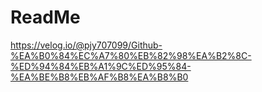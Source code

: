 # ReadMe
https://velog.io/@pjy707099/Github-%EA%B0%84%EC%A7%80%EB%82%98%EA%B2%8C-%ED%94%84%EB%A1%9C%ED%95%84-%EA%BE%B8%EB%AF%B8%EA%B8%B0
